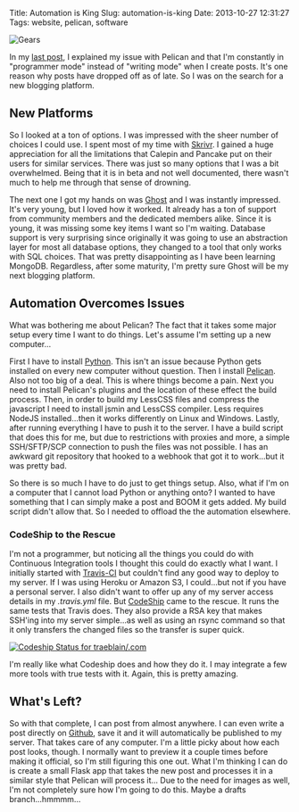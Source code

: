 Title: Automation is King
Slug: automation-is-king
Date: 2013-10-27 12:31:27
Tags: website, pelican, software

![Gears](/static/images/2013/gears.jpg "Gears")

In my [last post][lost], I explained my issue with Pelican and that I'm constantly in "programmer mode" instead of "writing mode" when I create posts.  It's one reason why posts have dropped off as of late.  So I was on the search for a new blogging platform.  

## New Platforms

So I looked at a ton of options.  I was impressed with the sheer number of choices I could use.  I spent most of my time with [Skrivr][].  I gained a huge appreciation for all the limitations that Calepin and Pancake put on their users for similar services.  There was just so many options that I  was a bit overwhelmed.  Being that it is in beta and not well documented, there wasn't much to help me through that sense of drowning.

The next one I got my hands on was [Ghost][] and I was instantly impressed.  It's very young, but I loved how it worked.  It already has a ton of support from community members and the dedicated members alike.  Since it is young, it was missing some key items I want so I'm waiting.  Database support is very surprising since originally it was going to use an abstraction layer for most all database options, they changed to a tool that only works with SQL choices.  That was pretty disappointing as I have been learning MongoDB.  Regardless, after some maturity, I'm pretty sure Ghost will be my next blogging platform.

## Automation Overcomes Issues

What was bothering me about Pelican?  The fact that it takes some major setup every time I want to do things.  Let's assume I'm setting up a new computer...

First I have to install [Python][].  This isn't an issue because Python gets installed on every new computer without question.  Then I install [Pelican][].  Also not too big of a deal.  This is where things become a pain.  Next you need to install Pelican's plugins and the location of these effect the build process.  Then, in order to build my LessCSS files and compress the javascript I need to install jsmin and LessCSS compiler.  Less requires NodeJS installed...then it works differently on Linux and Windows.  Lastly, after running everything I have to push it to the server.  I have a build script that does this for me, but due to restrictions with proxies and more, a simple SSH/SFTP/SCP connection to push the files was not possible.  I has an awkward git repository that hooked to a webhook that got it to work...but it was pretty bad.

So there is so much I have to do just to get things setup.  Also, what if I'm on a computer that I cannot load Python or anything onto?  I wanted to have something that I can simply make a post and BOOM it gets added.  My build script didn't allow that.  So I needed to offload the the automation elsewhere.

### CodeShip to the Rescue

I'm not a programmer, but noticing all the things you could do with Continuous Integration tools I thought this could do exactly what I want.  I initially started with [Travis-CI][travis] but couldn't find any good way to deploy to my server.  If I was using Heroku or Amazon S3, I could...but not if you have a personal server.  I also didn't want to offer up any of my server access details in my _.travis.yml_ file.  But [CodeShip][cs] came to the rescue.  It runs the same tests that Travis does.  They also provide a RSA key that makes SSH'ing into my server simple...as well as using an rsync command so that it only transfers the changed files so the transfer is super quick.  

[ ![Codeship Status for traeblain/.com](https://www.codeship.io/projects/d43f7420-1f54-0131-b40b-2adc9d90452f/status?branch=master "Codeship Status alignleft")](https://www.codeship.io/projects/8558)

I'm really like what Codeship does and how they do it.  I may integrate a few more tools with true tests with it.  Again, this is pretty amazing.

## What's Left?

So with that complete, I can post from almost anywhere.  I can even write a post directly on [Github][], save it and it will automatically be published to my server.  That takes care of any computer.  I'm a little picky about how each post looks, though.  I normally want to preview it a couple times before making it official, so I'm still figuring this one out.  What I'm thinking I can do is create a small Flask app that takes the new post and processes it in a similar style that Pelican will process it...  Due to the need for images as well, I'm not completely sure how I'm going to do this.  Maybe a drafts branch...hmmmm...


[lost]: /2013/lost-the-blog/
[Skrivr]: http://skrivr.com/
[Ghost]: http://ghost.org/
[Python]: https://store.continuum.io/cshop/anaconda/
[Pelican]: http://getpelican.org/
[travis]: http://travisci.org/
[cs]: https://www.codeship.io/
[Github]: https://www.github.com/
